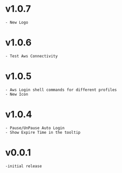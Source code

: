 # v1.0.7
    - New Logo
# v1.0.6
    - Test Aws Connectivity
# v1.0.5
    - Aws Login shell commands for different profiles
    - New Icon
# v1.0.4
    - Pause/UnPause Auto Login
    - Show Expire Time in the tooltip
# v0.0.1
    -initial release